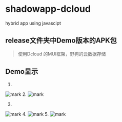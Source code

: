 # shadowapp-dcloud
hybrid app using javascipt
## release文件夹中Demo版本的APK包
>使用Dcloud 的MUI框架，野狗的云数据存储

## Demo显示

1.
![mark](http://ogzrgstml.bkt.clouddn.com/blog/20170302/203958628.png)
2.
![mark](http://ogzrgstml.bkt.clouddn.com/blog/20170302/204019139.png)

3.
![mark](http://ogzrgstml.bkt.clouddn.com/blog/20170302/204023300.png)
4.
![mark](http://ogzrgstml.bkt.clouddn.com/blog/20170302/204027308.png)
5.
![mark](http://ogzrgstml.bkt.clouddn.com/blog/20170302/204030074.png)


